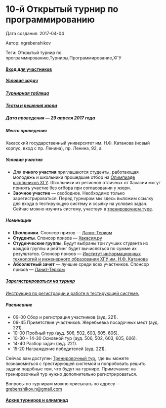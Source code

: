 # 10-й Открытый турнир по программированию

Дата создания: 2017-04-04

Автор: ngrebenshikov

Теги: Открытый турнир по программированию,Турниры,Программирование,ХГУ

#### [Вход для участников](http://contest.lambda-calculus.ru/cgi-bin/new-client?contest_id=9&locale_id=1)

##### [Условия задач](http://contest.lambda-calculus.ru/3bda2ab555294d859c7dedd7e75dc5da/abakan-2017-statement.pdf)

##### [Турнирная таблица](http://contest.lambda-calculus.ru/ejudge/000009/standings.html)

##### [Тесты и решения жюри](http://contest.lambda-calculus.ru/ejudge/000009/abakan-contest-2017.zip)
  
  

##### Дата проведения — **29 апреля 2017 года**
  

##### Место проведения
Хакасский государственный университет им. Н.Ф. Катанова (новый корпус, вход с пр. Ленина), пр. Ленина, 92, а.  
   

##### Условия участия

- Для **очного участия** приглашаются студенты, работающая молодежь и школьники прошедшие отбор на [Олимпиаде школьников ХГУ](http://lambda-calculus.ru/blog/events/118.html). Школьники из регионов отличных от Хакасии могут принять участие без отбора при согласовании у жюри.
- **Заочное участие** — свободное. Необходимо только зарегистрироваться. Перед турниром мы здесь выложим ссылку для входа в тестирующую систему и ссылку на условия задач. Сейчас можно изучить систему, участвуя в [тренировочном туре](http://contest.lambda-calculus.ru/cgi-bin/new-client?contest_id=14&locale_id=1).

  

##### Номинации

- **Школьники**. Спонсор призов — [Ланит-Терком](http://www.lanit-tercom.ru)
- **Студенты**. Спонсор призов — [Хакасия.ру](http://www.khakasia.ru)
- **Студенческие группы**. Будут выбраны три лучших студента из каждой группы и рейтинг будет вычисляться по сумме их результатов. Спонсор призов — [Институт информационных технологий и инженерного образования ХГУ им. Н.Ф. Катанова](http://www.khsu.ru/main/structure/institutes/iit/)
- **Абсолютный зачет** — лучшие среди всех участников. Спонсор призов — [Ланит-Терком](http://www.lanit-tercom.ru)

  

##### [Зарегистрироваться на турнир](http://contest.lambda-calculus.ru/cgi-bin/new-register?action=210&contest_id=9&locale_id=1)
  
[Инструкция по регистрации и работе в тестирующей системе.](http://contest.lambda-calculus.ru/files/contest-guide.pdf)  
  

##### Расписание

- 09-00 Сбор и регистрация участников (ауд. 221).
- 09-45 Приветствие участников. Жеребьевка посадочных мест (ауд. 221).
- 10-00 Пробный тур (ауд. 506, 502, 603, 605, 606).
- 10-30 – 14-30 Основной тур (ауд. 506, 502, 603, 605, 606).
- 14-40 Разбор задач (ауд. 221).
- 15-20 Награждение победителей (ауд. 221).

  
Сейчас вам доступен [Тренировочный тур](http://contest.lambda-calculus.ru/cgi-bin/new-client?contest_id=14&locale_id=1), где вы можете познакомиться с трестирующей системой и попробовать решить задачи подобные тем, что будут на турнире. Примечание: на тренировочный тур нужно дополнительно регистрироваться.  
  
Вопросы по турнирам можно присылать по адресу — [grebenshikov.n@gmail.com](mailto://grebenshikov.n@gmail.com)  
  

#### [Архив турниров и олимпиад](http://lambda-calculus.ru/tag/%D0%9E%D1%82%D0%BA%D1%80%D1%8B%D1%82%D1%8B%D0%B9%20%D1%82%D1%83%D1%80%D0%BD%D0%B8%D1%80%20%D0%BF%D0%BE%20%D0%BF%D1%80%D0%BE%D0%B3%D1%80%D0%B0%D0%BC%D0%BC%D0%B8%D1%80%D0%BE%D0%B2%D0%B0%D0%BD%D0%B8%D1%8E/)
